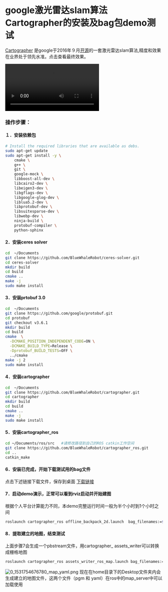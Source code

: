 # google激光雷达slam算法Cartographer的安装及bag包demo测试<br>
[Cartographer](http://community.bwbot.org/uploads/files/1481259224698-2d-loop-closure.pdf) 是google于2016年９月[开源](https://github.com/googlecartographer)的一套激光雷达slam算法,精度和效果在业界处于领先水准。点击查看最终效果。

<video src="http://community.bwbot.org/assets/uploads/files/1537778600791-1481260640230-lidar1.webm" controls style="max-width:100%;"></video>

### 操作步骤：

#### １．安装依赖包

```bash
# Install the required libraries that are available as debs.
sudo apt-get update
sudo apt-get install -y \
    cmake \
    g++ \
    git \
    google-mock \
    libboost-all-dev \
    libcairo2-dev \
    libeigen3-dev \
    libgflags-dev \
    libgoogle-glog-dev \
    liblua5.2-dev \
    libprotobuf-dev \
    libsuitesparse-dev \
    libwebp-dev \
    ninja-build \
    protobuf-compiler \
    python-sphinx
```

#### 2．安装ceres solver

```bash
cd  ~/Documents
git clone https://github.com/BlueWhaleRobot/ceres-solver.git
cd ceres-solver
mkdir build
cd build
cmake ..
make -j
sudo make install
```

#### 3．安装prtobuf 3.0

```bash
cd  ~/Documents
git clone https://github.com/google/protobuf.git
cd protobuf
git checkout v3.6.1
mkdir build
cd build
cmake  \
  -DCMAKE_POSITION_INDEPENDENT_CODE=ON \
  -DCMAKE_BUILD_TYPE=Release \
  -Dprotobuf_BUILD_TESTS=OFF \
  ../cmake
make -j 2
sudo make install
```

#### 4．安装cartographer

```bash
cd  ~/Documents
git clone https://github.com/BlueWhaleRobot/cartographer.git
cd cartographer
mkdir build
cd build
cmake ..
make -j
sudo make install
```
#### 5．安装cartographer_ros

```bash
cd ~/Documents/ros/src   #请修改路径到自己的ROS catkin工作空间
git clone https://github.com/BlueWhaleRobot/cartographer_ros.git
cd ..
catkin_make
```

#### 6．安装已完成，开始下载测试用的bag文件

点击下述链接下载文件，保存到桌面
[下载链接](https://www.bwbot.org/s/vQ2D9Z)

#### 7．启动demo演示，正常可以看到rviz启动并开始建图

根据个人平台计算能力不同，本demo完整运行时间一般为半个小时到1个小时之间

```bash
roslaunch cartographer_ros offline_backpack_2d.launch  bag_filenames:=${HOME}/Desktop/cartographer_paper_deutsches_museum.bag
```

#### 8．提取建立的地图，结束测试

上面步骤7会生成一个pbstream文件，用cartographer_ assets_writer可以转换成栅格地图

```bash
roslaunch cartographer_ros assets_writer_ros_map.launch bag_filenames:=${HOME}/Desktop/cartographer_paper_deutsches_museum.bag pose_graph_filename:=${HOME}/Desktop/cartographer_paper_deutsches_museum.bag.pbstream
```

![0_1531754676780_map_yaml.png](http://community.bwbot.org/assets/uploads/files/1531754680770-map_yaml-resized.png) 
现在在home目录下的Desktop文件夹内会生成建立的地图文件，这两个文件（pgm 和 yaml）在ros中的map_server中可以加载使用
